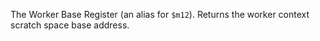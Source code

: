 The Worker Base Register (an alias for `$m12`). Returns the worker context scratch space base address.
